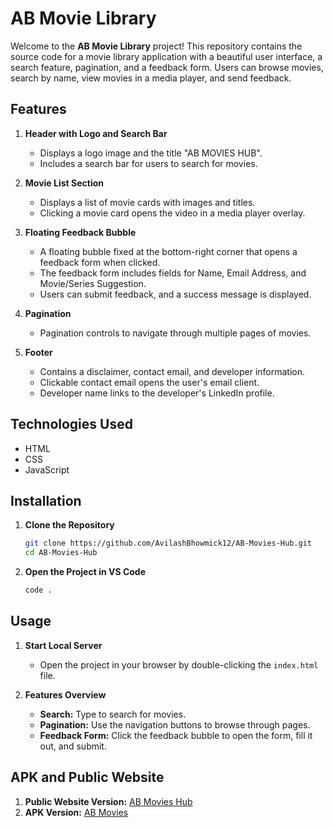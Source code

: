# AB Movie Library

Welcome to the **AB Movie Library** project! This repository contains the source code for a movie library application with a beautiful user interface, a search feature, pagination, and a feedback form. Users can browse movies, search by name, view movies in a media player, and send feedback.

## Features

1. **Header with Logo and Search Bar**
    - Displays a logo image and the title "AB MOVIES HUB".
    - Includes a search bar for users to search for movies.

2. **Movie List Section**
    - Displays a list of movie cards with images and titles.
    - Clicking a movie card opens the video in a media player overlay.

3. **Floating Feedback Bubble**
    - A floating bubble fixed at the bottom-right corner that opens a feedback form when clicked.
    - The feedback form includes fields for Name, Email Address, and Movie/Series Suggestion.
    - Users can submit feedback, and a success message is displayed.

4. **Pagination**
    - Pagination controls to navigate through multiple pages of movies.

5. **Footer**
    - Contains a disclaimer, contact email, and developer information.
    - Clickable contact email opens the user's email client.
    - Developer name links to the developer's LinkedIn profile.

## Technologies Used

- HTML
- CSS
- JavaScript

## Installation

1. **Clone the Repository**
    ```bash
    git clone https://github.com/AvilashBhowmick12/AB-Movies-Hub.git
    cd AB-Movies-Hub
    ```

2. **Open the Project in VS Code**
    ```bash
    code .
    ```

## Usage

1. **Start Local Server**
   - Open the project in your browser by double-clicking the `index.html` file.

2. **Features Overview**
   - **Search:** Type to search for movies.
   - **Pagination:** Use the navigation buttons to browse through pages.
   - **Feedback Form:** Click the feedback bubble to open the form, fill it out, and submit.

## APK and Public Website

1. **Public Website Version:** [AB Movies Hub](https://avilashbhowmick12.github.io/AB-Movies-Hub/)
2. **APK Version:** [AB Movies](https://github.com/AvilashBhowmick12/AB-Movies-Hub/raw/main/Android%20-%20Release%20APK/AB%20Movies.apk)
